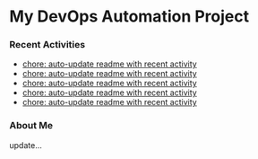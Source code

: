 # My DevOps Automation Project

### Recent Activities
<!-- activity:START -->
- [chore: auto-update readme with recent activity](https://github.com/kaigiii/mybowling-app/commit/0ff1d6ce60f095302c79446fe9283eada9a332e8)
- [chore: auto-update readme with recent activity](https://github.com/kaigiii/mybowling-app/commit/5dcf321a8262a3743876d9a492db2e9ae19e21a0)
- [chore: auto-update readme with recent activity](https://github.com/kaigiii/mybowling-app/commit/bd67ee126c9775b26df41c0684afdb59d1639cd3)
- [chore: auto-update readme with recent activity](https://github.com/kaigiii/mybowling-app/commit/881d2b868dfc73b679b41f6d22661c11f36a9ad7)
- [chore: auto-update readme with recent activity](https://github.com/kaigiii/mybowling-app/commit/008b6f942001e9a1445f38e0f969482144771b72)
<!-- activity:END -->

### About Me
<!-- MYLINKS:START -->
<!-- MYLINKS:END -->

update...

